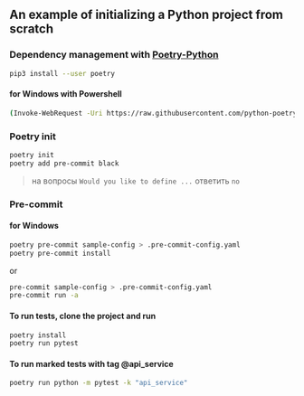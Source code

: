 ## An example of initializing a Python project from scratch

### Dependency management with [Poetry-Python](https://python-poetry.org/docs/)

```sh
pip3 install --user poetry
```

#### for Windows with Powershell

```sh
(Invoke-WebRequest -Uri https://raw.githubusercontent.com/python-poetry/poetry/master/get-poetry.py -UseBasicParsing).Content | python -
```

### Poetry init

```sh
poetry init
poetry add pre-commit black
```

> на вопросы `Would you like to define ...` ответить `no`

### Pre-commit

#### for Windows

```sh
poetry pre-commit sample-config > .pre-commit-config.yaml
poetry pre-commit install
```

or

```sh
pre-commit sample-config > .pre-commit-config.yaml
pre-commit run -a
```

#### To run tests, clone the project and run

```sh
poetry install
poetry run pytest
```

#### To run marked tests with tag @api_service

```sh
poetry run python -m pytest -k "api_service"

```
